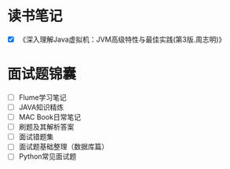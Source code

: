 # 读书笔记

- [x] 《深入理解Java虚拟机：JVM高级特性与最佳实践(第3版.周志明)》

# 面试题锦囊

- [ ] Flume学习笔记
- [ ] JAVA知识精炼
- [ ] MAC Book日常笔记
- [ ] 刷题及其解析答案
- [ ] 面试错题集
- [ ] 面试题基础整理（数据库篇）
- [ ] Python常见面试题